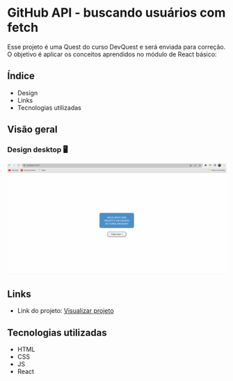 # GitHub API - buscando usuários com fetch
Esse projeto é uma Quest do curso DevQuest e será enviada para correção. O objetivo é aplicar os conceitos aprendidos no módulo de React básico:

## Índice

- Design
- Links
- Tecnologias utilizadas

## Visão geral

### Design desktop 🖥️

<img src="public/mobile-design.gif" alt="desktop design">

## Links

- Link do projeto: [Visualizar projeto](http://localhost:3000/)

## Tecnologias utilizadas

- HTML
- CSS
- JS
- React
